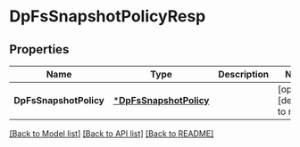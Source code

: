 # DpFsSnapshotPolicyResp

## Properties
Name | Type | Description | Notes
------------ | ------------- | ------------- | -------------
**DpFsSnapshotPolicy** | [***DpFsSnapshotPolicy**](DpFSSnapshotPolicy.md) |  | [optional] [default to null]

[[Back to Model list]](../README.md#documentation-for-models) [[Back to API list]](../README.md#documentation-for-api-endpoints) [[Back to README]](../README.md)


